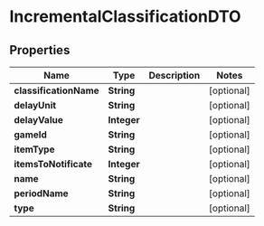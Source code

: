 
# IncrementalClassificationDTO

## Properties
Name | Type | Description | Notes
------------ | ------------- | ------------- | -------------
**classificationName** | **String** |  |  [optional]
**delayUnit** | **String** |  |  [optional]
**delayValue** | **Integer** |  |  [optional]
**gameId** | **String** |  |  [optional]
**itemType** | **String** |  |  [optional]
**itemsToNotificate** | **Integer** |  |  [optional]
**name** | **String** |  |  [optional]
**periodName** | **String** |  |  [optional]
**type** | **String** |  |  [optional]



